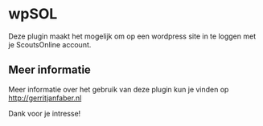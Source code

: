 # wpSOL

Deze plugin maakt het mogelijk om op een wordpress site in te loggen met je ScoutsOnline account.

## Meer informatie

Meer informatie over het gebruik van deze plugin kun je vinden op http://gerritjanfaber.nl

Dank voor je intresse!


